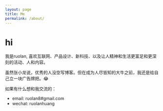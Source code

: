 ```yaml
---
layout: page
title: Me
permalink: /about/
---
```


# hi 
我是ruolan, 喜欢互联网、产品设计、新科技、以及让人精神和生活更富足和更深刻的活动、人和内容。

虽然张小龙说，优秀的人没空写博客。但在成为人尽皆知的大牛之前，我还是给自己立一块广告牌把。😂

如果有什么想和我交流的：
- email: ruolan8#gmail.com
- wechat: ruolanhuang
